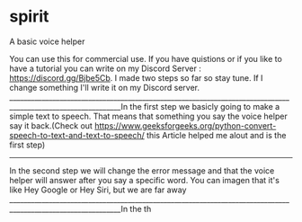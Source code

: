 # spirit
A basic voice helper

You can use this for commercial use.
If you have quistions or if you like to have a tutorial you can write on my Discord Server : https://discord.gg/Bjbe5Cb.
I made two steps so far so stay tune. If I change something I'll write it on my Discord server.
_____________________________________________________________________________________________________________In the first step we basicly going to make a simple text to speech. That means that something you say the voice helper say it back.(Check out https://www.geeksforgeeks.org/python-convert-speech-to-text-and-text-to-speech/ this Article helped me alout and is the first step)
_____________________________________________________________________________________________________________
In the second step we will change the error message and that the voice helper will answer after you say a specific word. You can imagen that it's like Hey Google or Hey Siri, but we are far away
_____________________________________________________________________________________________________________In the th
